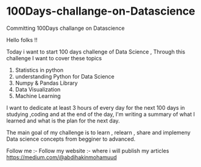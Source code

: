 # 100Days-challange-on-Datascience
Committing 100Days challange on Datascience

Hello folks !!

Today i want to start 100 days challenge of Data Science , Through this challenge I want to cover these topics 
1. Statistics in python 
2. understanding Python for Data Science
3. Numpy & Pandas Library
4. Data Visualization 
5. Machine Learning 

I want to dedicate at least 3 hours of every day for the next 100 days in studying ,coding and at the end of the day, I'm writing a summary of what I learned and what is the plan for the next day.

The main goal of my challenge is to learn , relearn , share and implemeny Data science concepts from begginer to advanced.


Follow me :- 
Follow my website :- where i will publish my articles  https://medium.com/@abdihakinmohamuud
 
